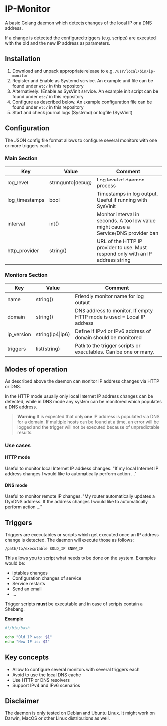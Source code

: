 # IP-Monitor

A basic Golang daemon which detects changes of the local IP or a DNS address.

If a change is detected the configured triggers (e.g. scripts) are executed with the old and the new IP address as parameters.

## Installation
1. Download and unpack appropriate release to e.g. `/usr/local/bin/ip-monitor`
2. Register and Enable as Systemd service. An example unit file can be found under `etc/` in this repository
3. Alternatively: (Enable as SysVinit service. An example init script can be found under `etc/` in this repository)
4. Configure as described below. An example configuration file can be found under `etc/` in this repository
5. Start and check journal logs (Systemd) or logfile (SysVinit)


## Configuration
The JSON config file format allows to configure several monitors with one or more triggers each.


### Main Section
| Key | Value | Comment |
| - | - | - |
| log_level | string(info\|debug) | Log level of daemon process |
| log_timestamps | bool | Timestamps in log output. Useful if running with SysVinit |
| interval | int() | Monitor interval in seconds. A too low value might cause a Service/DNS provider ban |
| http_provider | string() | URL of the HTTP IP provider to use. Must respond only with an IP address string |


### Monitors Section
| Key | Value | Comment |
| - | - | - |
| name | string() | Friendly monitor name for log output |
| domain | string() | DNS address to monitor. If empty HTTP mode is used = Local IP address |
| ip_version | string(ip4\|ip6) | Define if IPv4 or IPv6 address of domain should be monitored |
| triggers | list(string) | Path to the trigger scripts or executables. Can be one or many. |


## Modes of operation
As described above the daemon can monitor IP address changes via HTTP or DNS.

In the HTTP mode usually only local Internet IP address changes can be detected, while in DNS mode any system can be monitored which populates a DNS address.

> **Warning**
> It is expected that only **one** IP address is populated via DNS for a domain. If multiple hosts can be found at a time, an error will be logged and the trigger will not be executed because of unpredictable results.

### Use cases

#### HTTP mode
Useful to monitor local Internet IP address changes.
"If my local Internet IP address changes I would like to automatically perform action ..."

#### DNS mode
Useful to monitor remote IP changes.
"My router automatically updates a DynDNS address. If the address changes I would like to automatically perform action ..."


## Triggers
Triggers are executables or scripts which get executed once an IP address change is detected.
The daemon will execute those as follows:
```
/path/to/executable $OLD_IP $NEW_IP
```

This allows you to script what needs to be done on the system. Examples would be:
- iptables changes
- Configuration changes of service
- Service restarts
- Send an email
- ...

Trigger scripts **must** be executable and in case of scripts contain a Shebang.

**Example**
```bash
#!/bin/bash

echo "Old IP was: $1"
echo "New IP is: $2"
```

## Key concepts
- Allow to configure several monitors with several triggers each
- Avoid to use the local DNS cache
- Use HTTP or DNS resolvers
- Support IPv4 and IPv6 scenarios

## Disclaimer
The daemon is only tested on Debian and Ubuntu Linux.
It might work on Darwin, MacOS or other Linux distributions as well.
